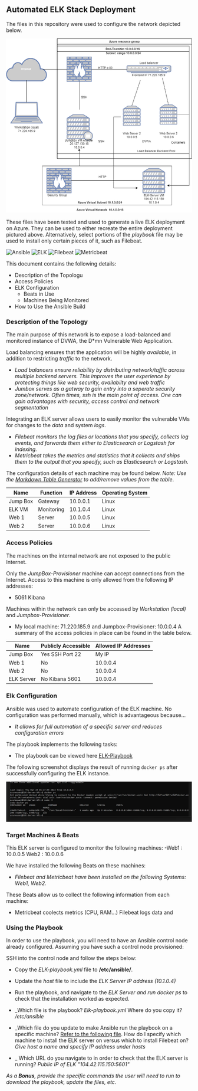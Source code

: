 ## Automated ELK Stack Deployment

The files in this repository were used to configure the network depicted below.

![The network diagram can be viewed here](/Images/ELKDiagram.drawio.png)

These files have been tested and used to generate a live ELK deployment on Azure. They can be used to either recreate the entire deployment pictured above. Alternatively, select portions of the *playbook* file may be used to install only certain pieces of it, such as Filebeat.

  ![Ansible](ansible/Ansible-playbook.yml) 
  ![ELK](ansible/ELK-playbook.yml)
  ![Filebeat](ansible/Filebeat-playbook.yml)
  ![Metricbeat](ansible/Metricbeat-playbook.yml)

This document contains the following details:
- Description of the Topologu
- Access Policies
- ELK Configuration
  - Beats in Use
  - Machines Being Monitored
- How to Use the Ansible Build


### Description of the Topology

The main purpose of this network is to expose a load-balanced and monitored instance of DVWA, the D*mn Vulnerable Web Application.

Load balancing ensures that the application will be highly *available*, in addition to restricting *traffic* to the network.
- *Load balancers ensure reliability by distributing network/taffic across multiple backend servers. This improves the user experience by protecting things like web security, availabilty and web traffic*
- *Jumbox serves as a gatway to gain entry into a seperate security zone/network. Often times, ssh is the main point of access. One can gain advantages with security, access control and network segmentation*

Integrating an ELK server allows users to easily monitor the vulnerable VMs for changes to the *data* and system *logs*.
- *Filebeat monitors the log files or locations that you specify, collects log events, and forwards them either to Elasticsearch or Logstash for indexing.*
- *Metricbeat takes the metrics and statistics that it collects and ships them to the output that you specify, such as Elasticsearch or Logstash.*

The configuration details of each machine may be found below.
_Note: Use the [Markdown Table Generator](http://www.tablesgenerator.com/markdown_tables) to add/remove values from the table_.

| Name     | Function | IP Address | Operating System |
|----------|----------|------------|------------------|
| Jump Box | Gateway  | 10.0.0.1   | Linux            |
| ELK VM   |Monitoring| 10.1.0.4   | Linux            |
| Web 1    | Server   | 10.0.0.5   | Linux            |
| Web 2    | Server   | 10.0.0.6   | Linux            |

### Access Policies

The machines on the internal network are not exposed to the public Internet. 

Only the *JumpBox-Provisioner* machine can accept connections from the Internet. Access to this machine is only allowed from the following IP addresses:
- 5061 Kibana


Machines within the network can only be accessed by *Workstation (local)* and *Jumpbox-Provisioner*.
- My local machine: 71.220.185.9 and Jumpbox-Provisioner: 10.0.0.4
A summary of the access policies in place can be found in the table below.

| Name     | Publicly Accessible | Allowed IP Addresses |
|----------|---------------------|----------------------|
| Jump Box | Yes  SSH Port 22    | My IP                |
|  Web 1   | No                  | 10.0.0.4             |
|  Web 2   | No                  | 10.0.0.4             |
|ELK Server| No  Kibana 5601     | 10.0.0.4             |

### Elk Configuration

Ansible was used to automate configuration of the ELK machine. No configuration was performed manually, which is advantageous because...
- *It allows for full automation of a specific server and reduces configuration errors*

The playbook implements the following tasks:
- The playbook can be viewed here [ELK-Playbook](Ansible/ELK-playbook.yml)


The following screenshot displays the result of running `docker ps` after successfully configuring the ELK instance.

![Screenshot of docker ps output](Images/docker_ps_output.jpg)

### Target Machines & Beats
This ELK server is configured to monitor the following machines:
-Web1 : 10.0.0.5
Web2 : 10.0.0.6

We have installed the following Beats on these machines:
- *Filebeat and Metricbeat have been installed on the following Systems: Web1, Web2.*

These Beats allow us to collect the following information from each machine:
- Metricbeat coolects metrics (CPU, RAM...)
Filebeat logs data and 
### Using the Playbook
In order to use the playbook, you will need to have an Ansible control node already configured. Assuming you have such a control node provisioned: 

SSH into the control node and follow the steps below:
- Copy the *ELK-playbook.yml* file to **/etc/ansible/**.
- Update the *host* file to include the *ELK Server IP address (10.1.0.4)*
- Run the playbook, and navigate to the *ELK Server and run docker ps* to check that the installation worked as expected.


- _Which file is the playbook? *Elk-playbook.yml* Where do you copy it? */etc/ansible*
- _Which file do you update to make Ansible run the playbook on a specific machine? [Refer to the following file](Hosts/Webservers_and_ELK). How do I specify which machine to install the ELK server on versus which to install Filebeat on? *Give host a name and specify IP address under hosts*
- _  Which URL do you navigate to in order to check that the ELK server is running? *Public IP of ELK "104.42.115.150:5601"*

_As a **Bonus**, provide the specific commands the user will need to run to download the playbook, update the files, etc._
